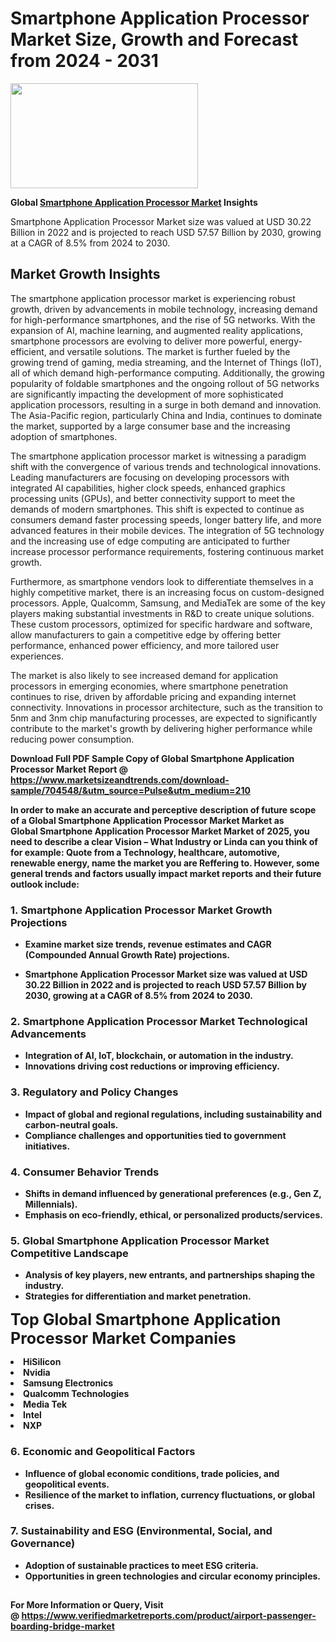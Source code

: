 <H1>Smartphone Application Processor Market Size, Growth and Forecast from 2024 - 2031</H1><img class="aligncenter size-medium wp-image-584254" src="https://thirdeyenews.in/wp-content/uploads/2024/09/Global-Market-Research-300x168.jpeg" alt="" width="300" height="168" /><p><strong>Global&nbsp;<a href="https://www.marketsizeandtrends.com/download-sample/704548/&amp;utm_source=Pulse&amp;utm_medium=210">Smartphone Application Processor Market</a> Insights</strong></p><p>Smartphone Application Processor Market size was valued at USD 30.22 Billion in 2022 and is projected to reach USD 57.57 Billion by 2030, growing at a CAGR of 8.5% from 2024 to 2030.</p><p><h2>Market Growth Insights</h2> <p>The smartphone application processor market is experiencing robust growth, driven by advancements in mobile technology, increasing demand for high-performance smartphones, and the rise of 5G networks. With the expansion of AI, machine learning, and augmented reality applications, smartphone processors are evolving to deliver more powerful, energy-efficient, and versatile solutions. The market is further fueled by the growing trend of gaming, media streaming, and the Internet of Things (IoT), all of which demand high-performance computing. Additionally, the growing popularity of foldable smartphones and the ongoing rollout of 5G networks are significantly impacting the development of more sophisticated application processors, resulting in a surge in both demand and innovation. The Asia-Pacific region, particularly China and India, continues to dominate the market, supported by a large consumer base and the increasing adoption of smartphones.</p> <p><strong></strong></p> <p>The smartphone application processor market is witnessing a paradigm shift with the convergence of various trends and technological innovations. Leading manufacturers are focusing on developing processors with integrated AI capabilities, higher clock speeds, enhanced graphics processing units (GPUs), and better connectivity support to meet the demands of modern smartphones. This shift is expected to continue as consumers demand faster processing speeds, longer battery life, and more advanced features in their mobile devices. The integration of 5G technology and the increasing use of edge computing are anticipated to further increase processor performance requirements, fostering continuous market growth.</p> <p>Furthermore, as smartphone vendors look to differentiate themselves in a highly competitive market, there is an increasing focus on custom-designed processors. Apple, Qualcomm, Samsung, and MediaTek are some of the key players making substantial investments in R&D to create unique solutions. These custom processors, optimized for specific hardware and software, allow manufacturers to gain a competitive edge by offering better performance, enhanced power efficiency, and more tailored user experiences.</p> <p>The market is also likely to see increased demand for application processors in emerging economies, where smartphone penetration continues to rise, driven by affordable pricing and expanding internet connectivity. Innovations in processor architecture, such as the transition to 5nm and 3nm chip manufacturing processes, are expected to significantly contribute to the market's growth by delivering higher performance while reducing power consumption.</p> <p><strong></p><p><span class=""><strong>Download Full PDF Sample Copy of Global Smartphone Application Processor Market Report</strong> @ <a href="https://www.marketsizeandtrends.com/download-sample/704548/&amp;utm_source=Pulse&amp;utm_medium=210" target="_blank">https://www.marketsizeandtrends.com/download-sample/704548/&amp;utm_source=Pulse&amp;utm_medium=210</a></span></p><p>In order to make an accurate and perceptive description of future scope of a Global&nbsp;Smartphone Application Processor Market Market as Global&nbsp;Smartphone Application Processor Market Market of 2025, you need to describe a clear Vision &ndash; What Industry or Linda can you think of for example: Quote from a Technology, healthcare, automotive, renewable energy, name the market you are Reffering to. However, some general trends and factors usually impact market reports and their future outlook include:</p><h3>1.&nbsp;<strong>Smartphone Application Processor Market Growth Projections</strong></h3><ul><li>Examine market size trends, revenue estimates and CAGR (Compounded Annual Growth Rate) projections.</li><li><p>Smartphone Application Processor Market size was valued at USD 30.22 Billion in 2022 and is projected to reach USD 57.57 Billion by 2030, growing at a CAGR of 8.5% from 2024 to 2030.</p></li></ul><h3>2.&nbsp;<strong>Smartphone Application Processor Market Technological Advancements</strong></h3><ul><li>Integration of AI, IoT, blockchain, or automation in the industry.</li><li>Innovations driving cost reductions or improving efficiency.</li></ul><h3>3.&nbsp;<strong>Regulatory and Policy Changes</strong></h3><ul><li>Impact of global and regional regulations, including sustainability and carbon-neutral goals.</li><li>Compliance challenges and opportunities tied to government initiatives.</li></ul><h3>4.&nbsp;<strong>Consumer Behavior Trends</strong></h3><ul><li>Shifts in demand influenced by generational preferences (e.g., Gen Z, Millennials).</li><li>Emphasis on eco-friendly, ethical, or personalized products/services.</li></ul><h3>5.&nbsp;<strong>Global Smartphone Application Processor Market Competitive Landscape</strong></h3><ul><li>Analysis of key players, new entrants, and partnerships shaping the industry.</li><li>Strategies for differentiation and market penetration.</li></ul><p data-pm-slice="1 1 []"><span style="color: inherit; font-family: inherit; font-size: 25px;">Top Global Smartphone Application Processor Market Companies</span></p><div class="" data-test-id=""><p><li>HiSilicon</li><li> Nvidia</li><li> Samsung Electronics</li><li> Qualcomm Technologies</li><li> Media Tek</li><li> Intel</li><li> NXP</li></p></div><h3>6.&nbsp;<strong>Economic and Geopolitical Factors</strong></h3><ul><li>Influence of global economic conditions, trade policies, and geopolitical events.</li><li>Resilience of the market to inflation, currency fluctuations, or global crises.</li></ul><h3>7.&nbsp;<strong>Sustainability and ESG (Environmental, Social, and Governance)</strong></h3><ul><li>Adoption of sustainable practices to meet ESG criteria.</li><li>Opportunities in green technologies and circular economy principles.</li></ul><h2><strong style="font-size: 14px;">For More Information or Query, Visit @&nbsp;</strong><a style="background-color: #ffffff; font-size: 14px;" href="https://www.marketsizeandtrends.com/report/smartphone-application-processor-market/" target="_blank">https://www.verifiedmarketreports.com/product/airport-passenger-boarding-bridge-market</a></h2>
